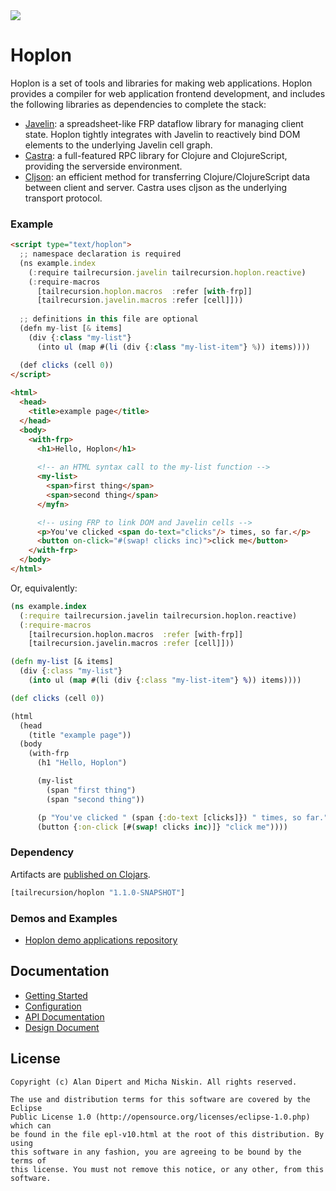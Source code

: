 <img src="https://raw.github.com/tailrecursion/hoplon/dox/img/Hoplite.jpg">

# Hoplon

Hoplon is a set of tools and libraries for making web applications. Hoplon
provides a compiler for web application frontend development, and includes
the following libraries as dependencies to complete the stack:

* [Javelin][1]: a spreadsheet-like FRP dataflow library for managing client
  state. Hoplon tightly integrates with Javelin to reactively bind DOM elements
  to the underlying Javelin cell graph.
* [Castra][2]: a full-featured RPC library for Clojure and
  ClojureScript, providing the serverside environment.
* [Cljson][3]: an efficient method for transferring Clojure/ClojureScript data
  between client and server. Castra uses cljson as the underlying transport
  protocol.

### Example

```html
<script type="text/hoplon">
  ;; namespace declaration is required
  (ns example.index
    (:require tailrecursion.javelin tailrecursion.hoplon.reactive)
    (:require-macros
      [tailrecursion.hoplon.macros  :refer [with-frp]]
      [tailrecursion.javelin.macros :refer [cell]]))
  
  ;; definitions in this file are optional
  (defn my-list [& items]
    (div {:class "my-list"}
      (into ul (map #(li (div {:class "my-list-item"} %)) items))))

  (def clicks (cell 0))
</script>
    
<html>
  <head>
    <title>example page</title>
  </head>
  <body>
    <with-frp>
      <h1>Hello, Hoplon</h1>
      
      <!-- an HTML syntax call to the my-list function -->
      <my-list>
        <span>first thing</span>
        <span>second thing</span>
      </myfn>

      <!-- using FRP to link DOM and Javelin cells -->
      <p>You've clicked <span do-text="clicks"/> times, so far.</p>
      <button on-click="#(swap! clicks inc)">click me</button>
    </with-frp>
  </body>
</html>
```

Or, equivalently:

```clojure
(ns example.index
  (:require tailrecursion.javelin tailrecursion.hoplon.reactive)
  (:require-macros
    [tailrecursion.hoplon.macros  :refer [with-frp]]
    [tailrecursion.javelin.macros :refer [cell]]))

(defn my-list [& items]
  (div {:class "my-list"}
    (into ul (map #(li (div {:class "my-list-item"} %)) items))))

(def clicks (cell 0))

(html
  (head
    (title "example page"))
  (body
    (with-frp
      (h1 "Hello, Hoplon")

      (my-list
        (span "first thing")
        (span "second thing"))

      (p "You've clicked " (span {:do-text [clicks]}) " times, so far.")
      (button {:on-click [#(swap! clicks inc)]} "click me"))))
```

### Dependency

Artifacts are [published on Clojars][4]. 

```clojure
[tailrecursion/hoplon "1.1.0-SNAPSHOT"]
```

### Demos and Examples

* [Hoplon demo applications repository][5]

## Documentation

* [Getting Started][6]
* [Configuration][7]
* [API Documentation][8]
* [Design Document][9]

## License

```
Copyright (c) Alan Dipert and Micha Niskin. All rights reserved.

The use and distribution terms for this software are covered by the Eclipse
Public License 1.0 (http://opensource.org/licenses/eclipse-1.0.php) which can
be found in the file epl-v10.html at the root of this distribution. By using
this software in any fashion, you are agreeing to be bound by the terms of
this license. You must not remove this notice, or any other, from this software.
```

[1]: https://github.com/tailrecursion/javelin
[2]: https://github.com/tailrecursion/castra
[3]: https://github.com/tailrecursion/cljson
[4]: https://clojars.org/tailrecursion/hoplon
[5]: https://github.com/tailrecursion/hoplon-demos
[6]: https://github.com/tailrecursion/hoplon/blob/master/doc/Getting-Started.md
[7]: https://github.com/tailrecursion/hoplon/blob/master/doc/Getting-Started.md
[8]: https://github.com/tailrecursion/hoplon/blob/master/doc/Getting-Started.md
[9]: https://github.com/tailrecursion/hoplon/blob/master/doc/Design.md
